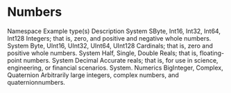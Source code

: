 # Numbers

Namespace Example type(s) Description
System SByte, Int16, Int32,
Int64, Int128
Integers; that is, zero, and positive and negative whole
numbers.
System Byte, UInt16, UInt32,
UInt64, UInt128
Cardinals; that is, zero and positive whole numbers.
System Half, Single, Double Reals; that is, floating-point numbers.
System Decimal Accurate reals; that is, for use in science, engineering, or
financial scenarios.
System.
Numerics
BigInteger, Complex,
Quaternion Arbitrarily large integers, complex numbers, and quaternionnumbers.